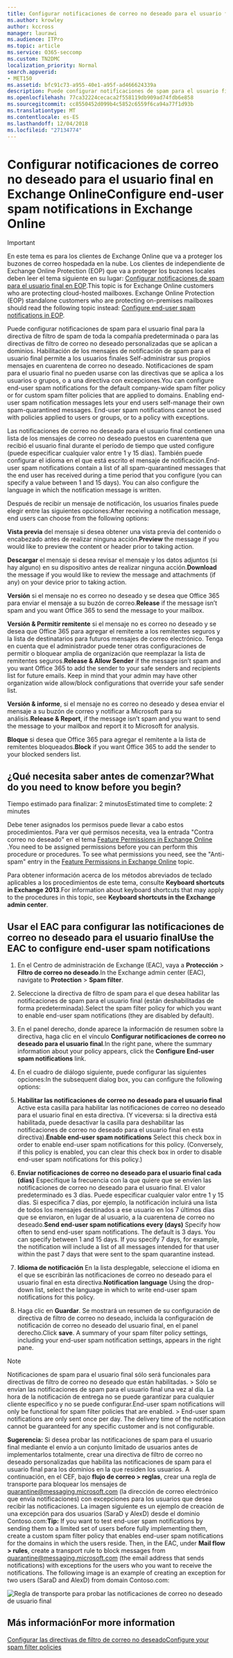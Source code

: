 ```yaml
---
title: Configurar notificaciones de correo no deseado para el usuario final en Exchange Online
ms.author: krowley
author: kccross
manager: laurawi
ms.audience: ITPro
ms.topic: article
ms.service: O365-seccomp
ms.custom: TN2DMC
localization_priority: Normal
search.appverid:
- MET150
ms.assetid: bfc91c73-a955-40e1-a95f-ad466624339a
description: Puede configurar notificaciones de spam para el usuario final para la directiva de filtro de spam de toda la compañía predeterminada o para las directivas de filtro de correo no deseado personalizadas que se aplican a dominios.
ms.openlocfilehash: 77ca32224cecaca2f558119db909ad74fdb6e858
ms.sourcegitcommit: cc8550452d099b4c5852c6559f6ca94a77f1d93b
ms.translationtype: MT
ms.contentlocale: es-ES
ms.lasthandoff: 12/04/2018
ms.locfileid: "27134774"
---
```

# <a name="configure-end-user-spam-notifications-in-exchange-online"></a><span data-ttu-id="bb35b-103">Configurar notificaciones de correo no deseado para el usuario final en Exchange Online</span><span class="sxs-lookup"><span data-stu-id="bb35b-103">Configure end-user spam notifications in Exchange Online</span></span>

> [!IMPORTANT]
> <span data-ttu-id="bb35b-p101">En este tema es para los clientes de Exchange Online que va a proteger los buzones de correo hospedada en la nube. Los clientes de independiente de Exchange Online Protection (EOP) que va a proteger los buzones locales deben leer el tema siguiente en su lugar: [Configurar notificaciones de spam para el usuario final en EOP](configure-end-user-spam-notifications-in-eop.md).</span><span class="sxs-lookup"><span data-stu-id="bb35b-p101">This topic is for Exchange Online customers who are protecting cloud-hosted mailboxes. Exchange Online Protection (EOP) standalone customers who are protecting on-premises mailboxes should read the following topic instead: [Configure end-user spam notifications in EOP](configure-end-user-spam-notifications-in-eop.md).</span></span> 
  
<span data-ttu-id="bb35b-p102">Puede configurar notificaciones de spam para el usuario final para la directiva de filtro de spam de toda la compañía predeterminada o para las directivas de filtro de correo no deseado personalizadas que se aplican a dominios. Habilitación de los mensajes de notificación de spam para el usuario final permite a los usuarios finales Self-administrar sus propios mensajes en cuarentena de correo no deseado. Notificaciones de spam para el usuario final no pueden usarse con las directivas que se aplica a los usuarios o grupos, o a una directiva con excepciones.</span><span class="sxs-lookup"><span data-stu-id="bb35b-p102">You can configure end-user spam notifications for the default company-wide spam filter policy or for custom spam filter policies that are applied to domains. Enabling end-user spam notification messages lets your end users self-manage their own spam-quarantined messages. End-user spam notifications cannot be used with policies applied to users or groups, or to a policy with exceptions.</span></span>
  
<span data-ttu-id="bb35b-p103">Las notificaciones de correo no deseado para el usuario final contienen una lista de los mensajes de correo no deseado puestos en cuarentena que recibió el usuario final durante el período de tiempo que usted configure (puede especificar cualquier valor entre 1 y 15 días). También puede configurar el idioma en el que está escrito el mensaje de notificación.</span><span class="sxs-lookup"><span data-stu-id="bb35b-p103">End-user spam notifications contain a list of all spam-quarantined messages that the end user has received during a time period that you configure (you can specify a value between 1 and 15 days). You can also configure the language in which the notification message is written.</span></span>
  
<span data-ttu-id="bb35b-111">Después de recibir un mensaje de notificación, los usuarios finales puede elegir entre las siguientes opciones:</span><span class="sxs-lookup"><span data-stu-id="bb35b-111">After receiving a notification message, end users can choose from the following options:</span></span>

<span data-ttu-id="bb35b-112">**Vista previa** del mensaje si desea obtener una vista previa del contenido o encabezado antes de realizar ninguna acción.</span><span class="sxs-lookup"><span data-stu-id="bb35b-112">**Preview** the message if you would like to preview the content or header prior to taking action.</span></span>

<span data-ttu-id="bb35b-113">**Descargar** el mensaje si desea revisar el mensaje y los datos adjuntos (si hay alguno) en su dispositivo antes de realizar ninguna acción.</span><span class="sxs-lookup"><span data-stu-id="bb35b-113">**Download** the message if you would like to review the message and attachments (if any) on your device prior to taking action.</span></span>

<span data-ttu-id="bb35b-114">**Versión** si el mensaje no es correo no deseado y se desea que Office 365 para enviar el mensaje a su buzón de correo.</span><span class="sxs-lookup"><span data-stu-id="bb35b-114">**Release** if the message isn’t spam and you want Office 365 to send the message to your mailbox.</span></span>

<span data-ttu-id="bb35b-p104">**Versión & Permitir remitente** si el mensaje no es correo no deseado y se desea que Office 365 para agregar el remitente a los remitentes seguros y la lista de destinatarios para futuros mensajes de correo electrónico. Tenga en cuenta que el administrador puede tener otras configuraciones de permitir o bloquear amplia de organización que reemplazar la lista de remitentes seguros.</span><span class="sxs-lookup"><span data-stu-id="bb35b-p104">**Release & Allow Sender** if the message isn’t spam and you want Office 365 to add the sender to your safe senders and recipients list for future emails. Keep in mind that your admin may have other organization wide allow/block configurations that override your safe sender list.</span></span>

<span data-ttu-id="bb35b-117">**Versión & informe**, si el mensaje no es correo no deseado y desea enviar el mensaje a su buzón de correo y notificar a Microsoft para su análisis.</span><span class="sxs-lookup"><span data-stu-id="bb35b-117">**Release & Report**, if the message isn’t spam and you want to send the message to your mailbox and report it to Microsoft for analysis.</span></span>

<span data-ttu-id="bb35b-118">**Bloque** si desea que Office 365 para agregar el remitente a la lista de remitentes bloqueados.</span><span class="sxs-lookup"><span data-stu-id="bb35b-118">**Block** if you want Office 365 to add the sender to your blocked senders list.</span></span>
  
## <a name="what-do-you-need-to-know-before-you-begin"></a><span data-ttu-id="bb35b-119">¿Qué necesita saber antes de comenzar?</span><span class="sxs-lookup"><span data-stu-id="bb35b-119">What do you need to know before you begin?</span></span>

<span data-ttu-id="bb35b-120">Tiempo estimado para finalizar: 2 minutos</span><span class="sxs-lookup"><span data-stu-id="bb35b-120">Estimated time to complete: 2 minutes</span></span>
  
<span data-ttu-id="bb35b-p105">Debe tener asignados los permisos puede llevar a cabo estos procedimientos. Para ver qué permisos necesita, vea la entrada "Contra correo no deseado" en el tema [Feature Permissions in Exchange Online](http://technet.microsoft.com/library/15073ce1-0917-403b-8839-02a2ebc96e16.aspx) .</span><span class="sxs-lookup"><span data-stu-id="bb35b-p105">You need to be assigned permissions before you can perform this procedure or procedures. To see what permissions you need, see the "Anti-spam" entry in the [Feature Permissions in Exchange Online](http://technet.microsoft.com/library/15073ce1-0917-403b-8839-02a2ebc96e16.aspx) topic.</span></span> 
  
<span data-ttu-id="bb35b-123">Para obtener información acerca de los métodos abreviados de teclado aplicables a los procedimientos de este tema, consulte **Keyboard shortcuts in Exchange 2013**.</span><span class="sxs-lookup"><span data-stu-id="bb35b-123">For information about keyboard shortcuts that may apply to the procedures in this topic, see **Keyboard shortcuts in the Exchange admin center**.</span></span>
  
## <a name="use-the-eac-to-configure-end-user-spam-notifications"></a><span data-ttu-id="bb35b-124">Usar el EAC para configurar las notificaciones de correo no deseado para el usuario final</span><span class="sxs-lookup"><span data-stu-id="bb35b-124">Use the EAC to configure end-user spam notifications</span></span>

1. <span data-ttu-id="bb35b-125">En el Centro de administración de Exchange (EAC), vaya a **Protección** \> **Filtro de correo no deseado**.</span><span class="sxs-lookup"><span data-stu-id="bb35b-125">In the Exchange admin center (EAC), navigate to **Protection** \> **Spam filter**.</span></span>
    
2. <span data-ttu-id="bb35b-126">Seleccione la directiva de filtro de spam para el que desea habilitar las notificaciones de spam para el usuario final (están deshabilitadas de forma predeterminada).</span><span class="sxs-lookup"><span data-stu-id="bb35b-126">Select the spam filter policy for which you want to enable end-user spam notifications (they are disabled by default).</span></span>
    
3. <span data-ttu-id="bb35b-127">En el panel derecho, donde aparece la información de resumen sobre la directiva, haga clic en el vínculo **Configurar notificaciones de correo no deseado para el usuario final**.</span><span class="sxs-lookup"><span data-stu-id="bb35b-127">In the right pane, where the summary information about your policy appears, click the **Configure End-user spam notifications** link.</span></span> 
    
4. <span data-ttu-id="bb35b-128">En el cuadro de diálogo siguiente, puede configurar las siguientes opciones:</span><span class="sxs-lookup"><span data-stu-id="bb35b-128">In the subsequent dialog box, you can configure the following options:</span></span>
    
1. <span data-ttu-id="bb35b-p106">**Habilitar las notificaciones de correo no deseado para el usuario final** Active esta casilla para habilitar las notificaciones de correo no deseado para el usuario final en esta directiva. (Y viceversa: si la directiva está habilitada, puede desactivar la casilla para deshabilitar las notificaciones de correo no deseado para el usuario final en esta directiva).</span><span class="sxs-lookup"><span data-stu-id="bb35b-p106">**Enable end-user spam notifications** Select this check box in order to enable end-user spam notifications for this policy. (Conversely, if this policy is enabled, you can clear this check box in order to disable end-user spam notifications for this policy.)</span></span> 
    
2. <span data-ttu-id="bb35b-p107">**Enviar notificaciones de correo no deseado para el usuario final cada (días)** Especifique la frecuencia con la que quiere que se envíen las notificaciones de correo no deseado para el usuario final. El valor predeterminado es 3 días. Puede especificar cualquier valor entre 1 y 15 días. Si especifica 7 días, por ejemplo, la notificación incluirá una lista de todos los mensajes destinados a ese usuario en los 7 últimos días que se enviaron, en lugar de al usuario, a la cuarentena de correo no deseado.</span><span class="sxs-lookup"><span data-stu-id="bb35b-p107">**Send end-user spam notifications every (days)** Specify how often to send end-user spam notifications. The default is 3 days. You can specify between 1 and 15 days. If you specify 7 days, for example, the notification will include a list of all messages intended for that user within the past 7 days that were sent to the spam quarantine instead.</span></span> 
    
3. <span data-ttu-id="bb35b-135">**Idioma de notificación** En la lista desplegable, seleccione el idioma en el que se escribirán las notificaciones de correo no deseado para el usuario final en esta directiva.</span><span class="sxs-lookup"><span data-stu-id="bb35b-135">**Notification language** Using the drop-down list, select the language in which to write end-user spam notifications for this policy.</span></span> 
    
5. <span data-ttu-id="bb35b-p108">Haga clic en **Guardar**. Se mostrará un resumen de su configuración de directiva de filtro de correo no deseado, incluida la configuración de notificación de correo no deseado del usuario final, en el panel derecho.</span><span class="sxs-lookup"><span data-stu-id="bb35b-p108">Click **save**. A summary of your spam filter policy settings, including your end-user spam notification settings, appears in the right pane.</span></span>
    
> [!NOTE]
>  <span data-ttu-id="bb35b-p109">Notificaciones de spam para el usuario final sólo será funcionales para directivas de filtro de correo no deseado que están habilitadas. > Sólo se envían las notificaciones de spam para el usuario final una vez al día. La hora de la notificación de entrega no se puede garantizar para cualquier cliente específico y no se puede configurar.</span><span class="sxs-lookup"><span data-stu-id="bb35b-p109">End-user spam notifications will only be functional for spam filter policies that are enabled. >  End-user spam notifications are only sent once per day. The delivery time of the notification cannot be guaranteed for any specific customer and is not configurable.</span></span> 
  
 <span data-ttu-id="bb35b-p110">**Sugerencia:** Si desea probar las notificaciones de spam para el usuario final mediante el envío a un conjunto limitado de usuarios antes de implementarlos totalmente, crear una directiva de filtro de correo no deseado personalizadas que habilita las notificaciones de spam para el usuario final para los dominios en la que residen los usuarios. A continuación, en el CEF, bajo **flujo de correo \> reglas**, crear una regla de transporte para bloquear los mensajes de quarantine@messaging.microsoft.com (la dirección de correo electrónico que envía notificaciones) con excepciones para los usuarios que desea recibir las notificaciones. La imagen siguiente es un ejemplo de creación de una excepción para dos usuarios (SaraD y AlexD) desde el dominio Contoso.com:</span><span class="sxs-lookup"><span data-stu-id="bb35b-p110">**Tip:** If you want to test end-user spam notifications by sending them to a limited set of users before fully implementing them, create a custom spam filter policy that enables end-user spam notifications for the domains in which the users reside. Then, in the EAC, under **Mail flow \> rules**, create a transport rule to block messages from quarantine@messaging.microsoft.com (the email address that sends notifications) with exceptions for the users who you want to receive the notifications. The following image is an example of creating an exception for two users (SaraD and AlexD) from domain Contoso.com:</span></span> 
  
![Regla de transporte para probar las notificaciones de correo no deseado de usuario final](media/EOP-ESN-testspecificusers.jpg)
  
## <a name="for-more-information"></a><span data-ttu-id="bb35b-145">Más información</span><span class="sxs-lookup"><span data-stu-id="bb35b-145">For more information</span></span>

[<span data-ttu-id="bb35b-146">Configurar las directivas de filtro de correo no deseado</span><span class="sxs-lookup"><span data-stu-id="bb35b-146">Configure your spam filter policies</span></span>](configure-your-spam-filter-policies.md)
  
